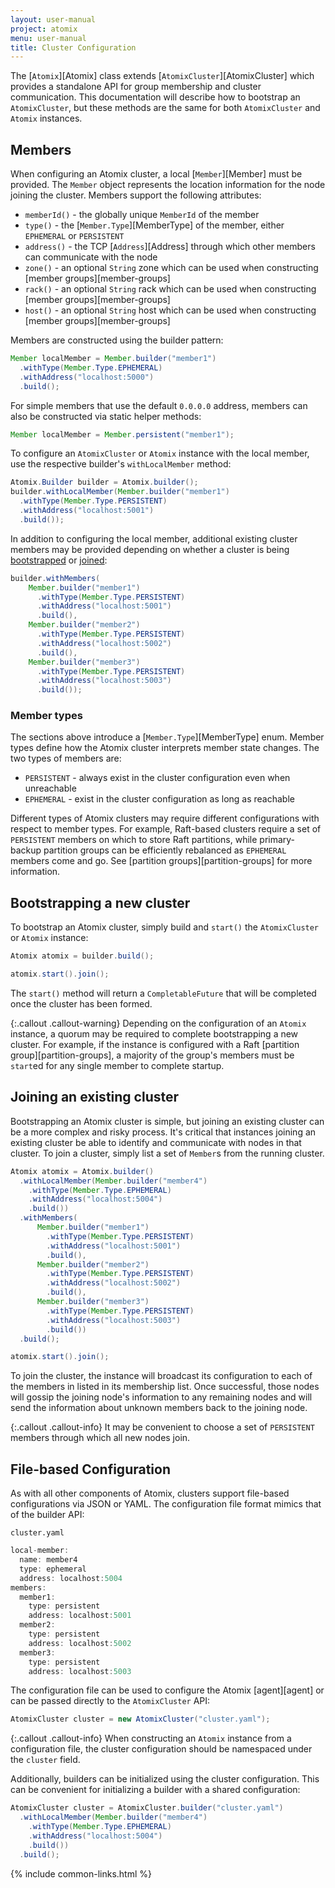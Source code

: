 ```yaml
---
layout: user-manual
project: atomix
menu: user-manual
title: Cluster Configuration
---
```


The [`Atomix`][Atomix] class extends [`AtomixCluster`][AtomixCluster] which provides a standalone API for group membership and cluster communication. This documentation will describe how to bootstrap an `AtomixCluster`, but these methods are the same for both `AtomixCluster` and `Atomix` instances.

## Members

When configuring an Atomix cluster, a local [`Member`][Member] must be provided. The `Member` object represents the location information for the node joining the cluster. Members support the following attributes:
* `memberId()` - the globally unique `MemberId` of the member
* `type()` - the [`Member.Type`][MemberType] of the member, either `EPHEMERAL` or `PERSISTENT`
* `address()` - the TCP [`Address`][Address] through which other members can communicate with the node
* `zone()` - an optional `String` zone which can be used when constructing [member groups][member-groups]
* `rack()` - an optional `String` rack which can be used when constructing [member groups][member-groups]
* `host()` - an optional `String` host which can be used when constructing [member groups][member-groups]

Members are constructed using the builder pattern:

```java
Member localMember = Member.builder("member1")
  .withType(Member.Type.EPHEMERAL)
  .withAddress("localhost:5000")
  .build();
```

For simple members that use the default `0.0.0.0` address, members can also be constructed via static helper methods:

```java
Member localMember = Member.persistent("member1");
```

To configure an `AtomixCluster` or `Atomix` instance with the local member, use the respective builder's `withLocalMember` method:

```java
Atomix.Builder builder = Atomix.builder();
builder.withLocalMember(Member.builder("member1")
  .withType(Member.Type.PERSISTENT)
  .withAddress("localhost:5001")
  .build());
```

In addition to configuring the local member, additional existing cluster members may be provided depending on whether a cluster is being [bootstrapped](#bootstrapping-a-new-cluster) or [joined](#joining-an-existing-cluster):

```java
builder.withMembers(
    Member.builder("member1")
      .withType(Member.Type.PERSISTENT)
      .withAddress("localhost:5001")
      .build(),
    Member.builder("member2")
      .withType(Member.Type.PERSISTENT)
      .withAddress("localhost:5002")
      .build(),
    Member.builder("member3")
      .withType(Member.Type.PERSISTENT)
      .withAddress("localhost:5003")
      .build());
```

### Member types

The sections above introduce a [`Member.Type`][MemberType] enum. Member types define how the Atomix cluster interprets member state changes. The two types of members are:
* `PERSISTENT` - always exist in the cluster configuration even when unreachable
* `EPHEMERAL` - exist in the cluster configuration as long as reachable

Different types of Atomix clusters may require different configurations with respect to member types. For example, Raft-based clusters require a set of `PERSISTENT` members on which to store Raft partitions, while primary-backup partition groups can be efficiently rebalanced as `EPHEMERAL` members come and go. See [partition groups][partition-groups] for more information.

## Bootstrapping a new cluster

To bootstrap an Atomix cluster, simply build and `start()` the `AtomixCluster` or `Atomix` instance:

```java
Atomix atomix = builder.build();

atomix.start().join();
```

The `start()` method will return a `CompletableFuture` that will be completed once the cluster has been formed.

{:.callout .callout-warning}
Depending on the configuration of an `Atomix` instance, a quorum may be required to complete bootstrapping a new cluster. For example, if the instance is configured with a Raft [partition group][partition-groups], a majority of the group's members must be `start`ed for any single member to complete startup.

## Joining an existing cluster

Bootstrapping an Atomix cluster is simple, but joining an existing cluster can be a more complex and risky process. It's critical that instances joining an existing cluster be able to identify and communicate with nodes in that cluster. To join a cluster, simply list a set of `Member`s from the running cluster.

```java
Atomix atomix = Atomix.builder()
  .withLocalMember(Member.builder("member4")
    .withType(Member.Type.EPHEMERAL)
    .withAddress("localhost:5004")
    .build())
  .withMembers(
      Member.builder("member1")
        .withType(Member.Type.PERSISTENT)
        .withAddress("localhost:5001")
        .build(),
      Member.builder("member2")
        .withType(Member.Type.PERSISTENT)
        .withAddress("localhost:5002")
        .build(),
      Member.builder("member3")
        .withType(Member.Type.PERSISTENT)
        .withAddress("localhost:5003")
        .build())
  .build();

atomix.start().join();
```

To join the cluster, the instance will broadcast its configuration to each of the members in listed in its membership list. Once successful, those nodes will gossip the joining node's information to any remaining nodes and will send the information about unknown members back to the joining node.

{:.callout .callout-info}
It may be convenient to choose a set of `PERSISTENT` members through which all new nodes join.

## File-based Configuration

As with all other components of Atomix, clusters support file-based configurations via JSON or YAML. The configuration file format mimics that of the builder API:

`cluster.yaml`

```java
local-member:
  name: member4
  type: ephemeral
  address: localhost:5004
members:
  member1:
    type: persistent
    address: localhost:5001
  member2:
    type: persistent
    address: localhost:5002
  member3:
    type: persistent
    address: localhost:5003
```

The configuration file can be used to configure the Atomix [agent][agent] or can be passed directly to the `AtomixCluster` API:

```java
AtomixCluster cluster = new AtomixCluster("cluster.yaml");
```

{:.callout .callout-info}
When constructing an `Atomix` instance from a configuration file, the cluster configuration should be namespaced under the `cluster` field.

Additionally, builders can be initialized using the cluster configuration. This can be convenient for initializing a builder with a shared configuration:

```java
AtomixCluster cluster = AtomixCluster.builder("cluster.yaml")
  .withLocalMember(Member.builder("member4")
    .withType(Member.Type.EPHEMERAL)
    .withAddress("localhost:5004")
    .build())
  .build();
```

{% include common-links.html %}
